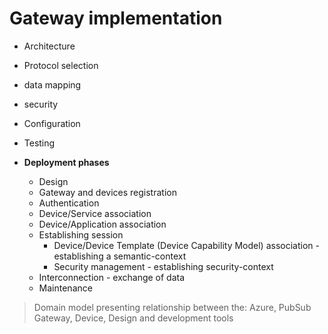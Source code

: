 # Gateway implementation

- Architecture
- Protocol selection
- data mapping
- security
- Configuration
- Testing

- **Deployment phases**
  - Design
  - Gateway and devices registration
  - Authentication
  - Device/Service association
  - Device/Application association
  - Establishing session
    - Device/Device Template (Device Capability Model) association - establishing a semantic-context
    - Security management - establishing security-context
  - Interconnection - exchange of data
  - Maintenance

> Domain model presenting relationship between the: Azure, PubSub Gateway, Device, Design and development tools
